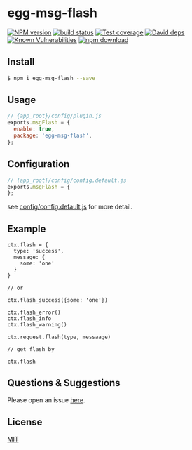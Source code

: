 # egg-msg-flash

[![NPM version][npm-image]][npm-url]
[![build status][travis-image]][travis-url]
[![Test coverage][codecov-image]][codecov-url]
[![David deps][david-image]][david-url]
[![Known Vulnerabilities][snyk-image]][snyk-url]
[![npm download][download-image]][download-url]

[npm-image]: https://img.shields.io/npm/v/egg-msg-flash.svg?style=flat-square
[npm-url]: https://npmjs.org/package/egg-msg-flash
[travis-image]: https://img.shields.io/travis/agulqwer/egg-msg-flash.svg?style=flat-square
[travis-url]: https://travis-ci.org/eggjs/egg-msg-flash
[codecov-image]: https://img.shields.io/codecov/c/github/eggjs/egg-msg-flash.svg?style=flat-square
[codecov-url]: https://codecov.io/github/eggjs/egg-msg-flash?branch=master
[david-image]: https://img.shields.io/david/eggjs/egg-msg-flash.svg?style=flat-square
[david-url]: https://david-dm.org/eggjs/egg-msg-flash
[snyk-image]: https://snyk.io/test/npm/egg-msg-flash/badge.svg?style=flat-square
[snyk-url]: https://snyk.io/test/npm/egg-msg-flash
[download-image]: https://img.shields.io/npm/dm/egg-msg-flash.svg?style=flat-square
[download-url]: https://npmjs.org/package/egg-msg-flash

<!--
Description here.
-->

## Install

```bash
$ npm i egg-msg-flash --save
```

## Usage

```js
// {app_root}/config/plugin.js
exports.msgFlash = {
  enable: true,
  package: 'egg-msg-flash',
};
```

## Configuration

```js
// {app_root}/config/config.default.js
exports.msgFlash = {
};
```

see [config/config.default.js](config/config.default.js) for more detail.

## Example

<!-- example here -->
```
ctx.flash = {
  type: 'success',
  message: {
    some: 'one'
  }
}

// or

ctx.flash_success({some: 'one'})

ctx.flash_error()
ctx.flash_info
ctx.flash_warning()

ctx.request.flash(type, messaage)

// get flash by

ctx.flash
```

## Questions & Suggestions

Please open an issue [here](https://github.com/eggjs/egg/issues).

## License

[MIT](LICENSE)
